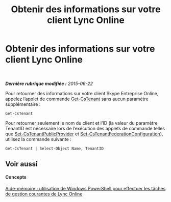 ﻿---
title: Obtenir des informations sur votre client Lync Online
TOCTitle: Obtenir des informations sur votre client Lync Online
ms:assetid: 06467515-9114-45bb-8d09-26a915c3fc4d
ms:mtpsurl: https://technet.microsoft.com/fr-fr/library/Dn362768(v=OCS.15)
ms:contentKeyID: 56269559
ms.date: 06/01/2017
mtps_version: v=OCS.15
ms.translationtype: HT
---

# Obtenir des informations sur votre client Lync Online

 

_**Dernière rubrique modifiée :** 2015-06-22_

Pour retourner des informations sur votre client Skype Entreprise Online, appelez l’applet de commande [Get-CsTenant](get-cstenant.md) sans aucun paramètre supplémentaire :

    Get-CsTenant

Pour retourner seulement le nom du client et l’ID (la valeur du paramètre TenantID est nécessaire lors de l’exécution des applets de commande telles que [Set-CsTenantPublicProvider](set-cstenantpublicprovider.md) et [Set-CsTenantFederationConfiguration](set-cstenantfederationconfiguration.md)), utilisez la commande suivante :

    Get-CsTenant | Select-Object Name, TenantID

## Voir aussi

#### Concepts

[Aide-mémoire : utilisation de Windows PowerShell pour effectuer les tâches de gestion courantes de Lync Online](quick-reference-using-windows-powershell-to-do-common-skype-for-business-online-management-tasks.md)

